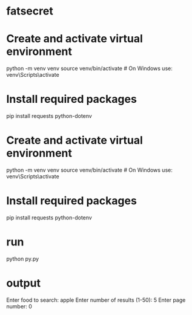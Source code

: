# fatsecret

# Create and activate virtual environment
python -m venv venv
source venv/bin/activate  # On Windows use: venv\Scripts\activate

# Install required packages
pip install requests python-dotenv

# Create and activate virtual environment
python -m venv venv
source venv/bin/activate  # On Windows use: venv\Scripts\activate

# Install required packages
pip install requests python-dotenv

# run
python py.py

# output
Enter food to search: apple
Enter number of results (1-50): 5
Enter page number: 0

